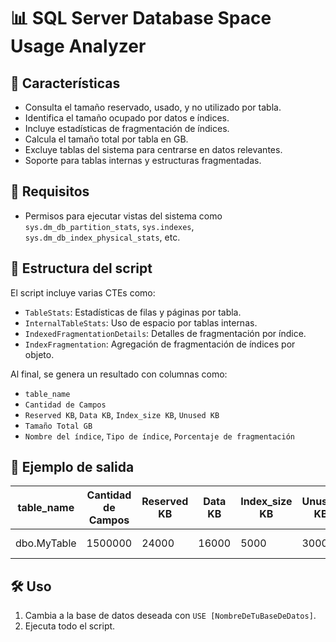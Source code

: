 # 📊 SQL Server Database Space Usage Analyzer
## 🚀 Características

- Consulta el tamaño reservado, usado, y no utilizado por tabla.
- Identifica el tamaño ocupado por datos e índices.
- Incluye estadísticas de fragmentación de índices.
- Calcula el tamaño total por tabla en GB.
- Excluye tablas del sistema para centrarse en datos relevantes.
- Soporte para tablas internas y estructuras fragmentadas.

## 📌 Requisitos

- Permisos para ejecutar vistas del sistema como `sys.dm_db_partition_stats`, `sys.indexes`, `sys.dm_db_index_physical_stats`, etc.

## 📂 Estructura del script

El script incluye varias CTEs como:

- `TableStats`: Estadísticas de filas y páginas por tabla.
- `InternalTableStats`: Uso de espacio por tablas internas.
- `IndexedFragmentationDetails`: Detalles de fragmentación por índice.
- `IndexFragmentation`: Agregación de fragmentación de índices por objeto.

Al final, se genera un resultado con columnas como:

- `table_name`
- `Cantidad de Campos`
- `Reserved KB`, `Data KB`, `Index_size KB`, `Unused KB`
- `Tamaño Total GB`
- `Nombre del índice`, `Tipo de índice`, `Porcentaje de fragmentación`

## 📸 Ejemplo de salida

| table_name           | Cantidad de Campos | Reserved KB | Data KB | Index_size KB | Unused KB | Tamaño Total GB | Nombre del índice | Tipo de índice | Porcentaje de fragmentación |
|----------------------|--------------------|-------------|---------|----------------|------------|------------------|--------------------|-----------------|-----------------------------|
| dbo.MyTable          | 1500000            | 24000       | 16000   | 5000           | 3000       | 0.02             | 1- PK_MyTable      | 1- CLUSTERED    | 1- 89.5%                    |

## 🛠️ Uso

1. Cambia a la base de datos deseada con `USE [NombreDeTuBaseDeDatos]`.
2. Ejecuta todo el script.
